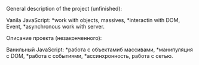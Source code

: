 General description of the project (unfinished):

Vanila JavaScript:
*work with objects, massives, 
*interactin with DOM, Event, 
*asynchronous work with server.

Описание проекта (незаконченного):

Ванильный JavaScript:
*работа с объектамиб массивами,
*манипуляция с DOM,
*работа с событиями,
*ассинхронность, работа с сетью.

